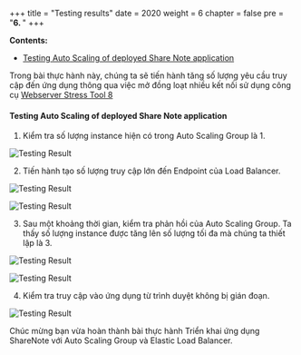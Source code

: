 +++
title = "Testing results"
date = 2020
weight = 6
chapter = false
pre = "<b>6. </b>"
+++

**Contents:**
- [Testing Auto Scaling of deployed Share Note application](#testing-auto-scaling-of-deployed-share-note-application)

Trong bài thực hành này, chúng ta sẽ tiến hành tăng số lượng yêu cầu truy cập đến ứng dụng thông qua việc mở đồng loạt nhiều kết nối sử dụng công cụ [Webserver Stress Tool 8](https://www.paessler.com/tools/webstress)

#### Testing Auto Scaling of deployed Share Note application

1. Kiểm tra số lượng instance hiện có trong Auto Scaling Group là 1.

![Testing Result](../../../images/6/1.png?width=90pc)

2. Tiến hành tạo số lượng truy cập lớn đến Endpoint của Load Balancer.

![Testing Result](../../../images/6/2.png?width=90pc)

![Testing Result](../../../images/6/3.png?width=90pc)

3. Sau một khoảng thời gian, kiểm tra phản hồi của Auto Scaling Group. Ta thấy số lượng instance được tăng lên số lượng tối đa mà chúng ta thiết lập là 3.

![Testing Result](../../../images/6/4.png?width=90pc)

![Testing Result](../../../images/6/5.png?width=90pc)

4. Kiểm tra truy cập vào ứng dụng từ trình duyệt không bị gián đoạn.

![Testing Result](../../../images/6/6.png?width=90pc)

Chúc mừng bạn vừa hoàn thành bài thực hành Triển khai ứng dụng ShareNote với Auto Scaling Group và Elastic Load Balancer.